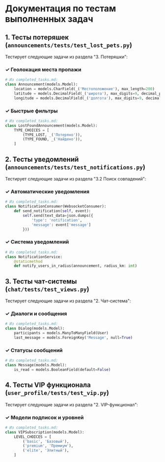 # Документация по тестам выполненных задач

## 1. Тесты потеряшек (`announcements/tests/test_lost_pets.py`)
Тестирует следующие задачи из раздела "3. Потеряшки":

### ✓ Геолокация места пропажи
```python
# Из completed_tasks.md:
class Announcement(models.Model):
    location = models.CharField(_('Местоположение'), max_length=200)
    latitude = models.DecimalField(_('широта'), max_digits=9, decimal_places=6)
    longitude = models.DecimalField(_('долгота'), max_digits=9, decimal_places=6)
```

### ✓ Быстрые фильтры
```python
# Из completed_tasks.md:
class LostFoundAnnouncement(models.Model):
    TYPE_CHOICES = [
        (TYPE_LOST, _('Потеряно')),
        (TYPE_FOUND, _('Найдено')),
    ]
```

## 2. Тесты уведомлений (`announcements/tests/test_notifications.py`)
Тестирует следующие задачи из раздела "3.2 Поиск совпадений":

### ✓ Автоматические уведомления
```python
# Из completed_tasks.md:
class NotificationConsumer(WebsocketConsumer):
    def send_notification(self, event):
        self.send(text_data=json.dumps({
            'type': 'notification',
            'message': event['message']
        }))
```

### ✓ Система уведомлений
```python
# Из completed_tasks.md:
class NotificationService:
    @staticmethod
    def notify_users_in_radius(announcement, radius_km: int)
```

## 3. Тесты чат-системы (`chat/tests/test_views.py`)
Тестирует следующие задачи из раздела "2. Чат-система":

### ✓ Диалоги и сообщения
```python
# Из completed_tasks.md:
class Dialog(models.Model):
    participants = models.ManyToManyField(User)
    last_message = models.ForeignKey('Message', null=True)
```

### ✓ Статусы сообщений
```python
# Из completed_tasks.md:
class Message(models.Model):
    is_read = models.BooleanField(default=False)
```

## 4. Тесты VIP функционала (`user_profile/tests/test_vip.py`)
Тестирует следующие задачи из раздела "2. VIP-функционал":

### ✓ Модели подписок и уровней
```python
# Из completed_tasks.md:
class VIPSubscription(models.Model):
    LEVEL_CHOICES = [
        ('basic', 'Базовый'),
        ('premium', 'Премиум'),
        ('elite', 'Элитный'),
    ]
``` 